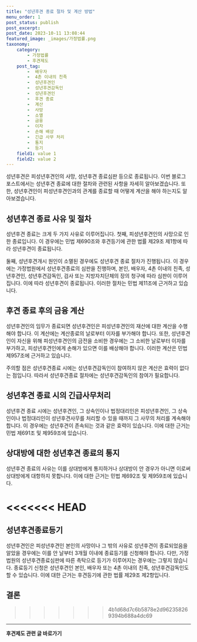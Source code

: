 ```yaml
---
title: "성년후견 종료 절차 및 계산 방법"
menu_order: 1
post_status: publish
post_excerpt: 
post_date: 2023-10-11 13:08:44
featured_image: _images/가정법률.png
taxonomy:
    category:
        - 가정법률
        - 후견제도
    post_tag:
        -  배우자
        -  4촌 이내의 친족
        -  성년후견인
        -  성년후견감독인
        -  성년후견인
        -  후견 종료
        -  계산
        -  사망
        -  소멸
        -  금융
        -  이자
        -  손해 배상
        -  긴급 사무 처리
        -  통지
        -  등기
    field1: value 1
    field2: value 2
---
```



성년후견은 피성년후견인의 사망, 성년후견 종료심판 등으로 종료됩니다. 이번 블로그 포스트에서는 성년후견 종료에 대한 절차와 관련된 사항을 자세히 알아보겠습니다. 또한, 성년후견인이 피성년후견인과의 관계를 종료할 때 어떻게 계산을 해야 하는지도 알아보겠습니다.

## 성년후견 종료 사유 및 절차

성년후견 종료는 크게 두 가지 사유로 이루어집니다. 첫째, 피성년후견인의 사망으로 인한 종료입니다. 이 경우에는 민법 제690조와 후견등기에 관한 법률 제29조 제1항에 따라 성년후견이 종료됩니다.

둘째, 성년후견개시 원인이 소멸된 경우에도 성년후견 종료 절차가 진행됩니다. 이 경우에는 가정법원에서 성년후견종료의 심판을 진행하며, 본인, 배우자, 4촌 이내의 친족, 성년후견인, 성년후견감독인, 검사 또는 지방자치단체의 장의 청구에 따라 심판이 이루어집니다. 이에 따라 성년후견이 종료됩니다. 이러한 절차는 민법 제11조에 근거하고 있습니다.

## 후견 종료 후의 금융 계산

성년후견인의 임무가 종료되면 성년후견인은 피성년후견인의 재산에 대한 계산을 수행해야 합니다. 이 계산에는 계산종료의 날로부터 이자를 부가해야 합니다. 또한, 성년후견인이 자신을 위해 피성년후견인의 금전을 소비한 경우에는 그 소비한 날로부터 이자를 부가하고, 피성년후견인에게 손해가 있으면 이를 배상해야 합니다. 이러한 계산은 민법 제957조에 근거하고 있습니다.

주의할 점은 성년후견종료 시에는 성년후견감독인이 참여하지 않은 계산은 효력이 없다는 점입니다. 따라서 성년후견종료 절차에는 성년후견감독인의 참여가 필요합니다.

## 성년후견 종료 시의 긴급사무처리

성년후견 종료 시에는 성년후견인, 그 상속인이나 법정대리인은 피성년후견인, 그 상속인이나 법정대리인이 성년후견사무를 처리할 수 있을 때까지 그 사무의 처리를 계속해야 합니다. 이 경우에는 성년후견이 존속되는 것과 같은 효력이 있습니다. 이에 대한 근거는 민법 제691조 및 제959조에 있습니다.

## 상대방에 대한 성년후견 종료의 통지

성년후견 종료의 사유는 이를 상대방에게 통지하거나 상대방이 안 경우가 아니면 이로써 상대방에게 대항하지 못합니다. 이에 대한 근거는 민법 제692조 및 제959조에 있습니다.

<<<<<<< HEAD
=======
## 성년후견종료등기

성년후견인은 피성년후견인 본인의 사망이나 그 밖의 사유로 성년후견이 종료되었음을 알았을 경우에는 이를 안 날부터 3개월 이내에 종료등기를 신청해야 합니다. 다만, 가정법원의 성년후견종료심판에 따른 촉탁으로 등기가 이루어지는 경우에는 그렇지 않습니다. 종료등기 신청은 성년후견인 본인, 배우자 또는 4촌 이내의 친족, 성년후견감독인도 할 수 있습니다. 이에 대한 근거는 후견등기에 관한 법률 제29조 제2항입니다.

## 결론

>>>>>>> 4b1d68d7c6b5878e2d962358269394b688a4dc69
<!-- wp:separator -->
<hr class="wp-block-separator has-alpha-channel-opacity"/>
<!-- /wp:separator -->
<!-- wp:group {"backgroundColor":"base","layout":{"type":"constrained"}} -->
<div class="wp-block-group has-base-background-color has-background"><!-- wp:paragraph {"align":"center","fontSize":"large"} -->
<p class="has-text-align-center has-large-font-size"><strong>후견제도 관련 글 바로가기</strong></p>
<!-- /wp:paragraph -->


<!-- wp:latest-posts
{"categories":[{"id":1980,"count":19,"description":"","link":"https://uknowlaw.com/category/%ed%9b%84%ea%b2%ac%ec%a0%9c%eb%8f%84/","name":"후견제도","slug":"후견제도","taxonomy":"category","parent":0,"meta":[],"_links":{"self":[{"href":"https://uknowlaw.com/wp-json/wp/v2/categories/1980"}],"collection":[{"href":"https://uknowlaw.com/wp-json/wp/v2/categories"}],"about":[{"href":"https://uknowlaw.com/wp-json/wp/v2/taxonomies/category"}],"wp:post_type":[{"href":"https://uknowlaw.com/wp-json/wp/v2/posts?categories=1980"}],"curies":[{"name":"wp","href":"https://api.w.org/{rel}","templated":true}]}}],"postsToShow":100,"excerptLength":28,"postLayout":"grid","columns":2,"featuredImageAlign":"left","featuredImageSizeSlug":"large","fontSize":"medium"} /--></div>
<!-- /wp:group -->
